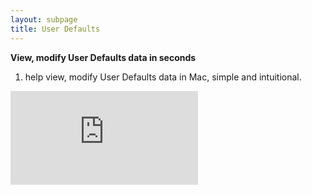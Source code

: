 ```yaml
---
layout: subpage
title: User Defaults
---
```


**View, modify User Defaults data in seconds**

1. help view, modify User Defaults data in Mac, simple and intuitional.


<div class="demovideo">
  <iframe src="https://www.youtube.com/embed/OkjCfzC_8Wk" frameborder="0" allow="autoplay; encrypted-media" allowfullscreen></iframe>
</div>